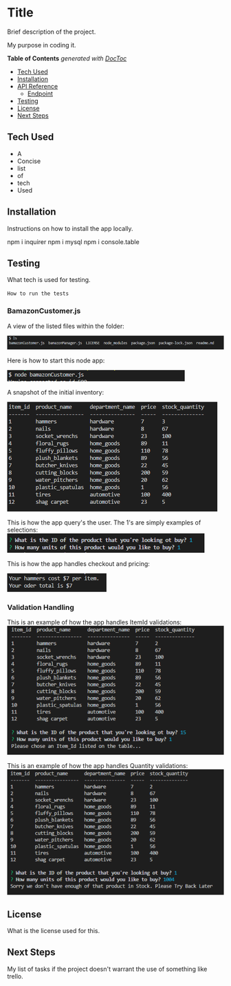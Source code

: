 # Title

Brief description of the project.

My purpose in coding it.

<!-- START doctoc generated TOC please keep comment here to allow auto update -->
<!-- DON'T EDIT THIS SECTION, INSTEAD RE-RUN doctoc TO UPDATE -->
**Table of Contents**  *generated with [DocToc](https://github.com/thlorenz/doctoc)*

- [Tech Used](#tech-used)
- [Installation](#installation)
- [API Reference](#api-reference)
  - [Endpoint](#endpoint)
- [Testing](#testing)
- [License](#license)
- [Next Steps](#next-steps)

<!-- END doctoc generated TOC please keep comment here to allow auto update -->

## Tech Used

- A
- Concise
- list
- of
- tech
- Used

## Installation

Instructions on how to install the app locally.

npm i inquirer
npm i mysql
npm i console.table
## Testing

What tech is used for testing.

`How to run the tests`

### BamazonCustomer.js

A view of the listed files within the folder:

![picture](images/ProjectFiles.PNG)

Here is how to start this node app:

![picture](images/howToStartBamazonCustomer.PNG)

A snapshot of the initial inventory:

![picture](images/InitialTableBamazonCustomer.PNG)

This is how the app query's the user. The 1's are simply examples of selections:
![picture](images/BamazonCustomerInquirerPrompts.PNG)

This is how the app handles checkout and pricing:

![picture](images/BamazonCustomerCheckOutPrice.PNG)




### Validation Handling

This is an example of how the app handles ItemId validations:
![picture](images/BamazonCustomerItemIdValidation.PNG)

This is an example of how the app handles Quantity validations:
![picture](images/BamazonCustomerQuantityValidator.PNG)










## License

What is the license used for this.

## Next Steps

My list of tasks if the project doesn't warrant the use of something like trello.
